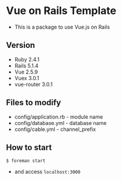 # Vue on Rails Template
- This is a package to use Vue.js on Rails

## Version
- Ruby 2.4.1
- Rails 5.1.4
- Vue 2.5.9
- Vuex 3.0.1
- vue-router 3.0.1

## Files to modify
- config/application.rb - module name
- config/database.yml - database name
- config/cable.yml - channel_prefix

## How to start

```console
$ foreman start
```
- and access `localhost:3000`
